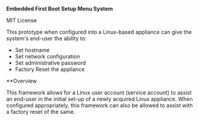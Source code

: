 **Embedded First Boot Setup Menu System**

MIT License


This prototype when configured into a Linux-based appliance can give the system's end-user the ability to:
- Set hostname
- Set network configuration
- Set administrative password
- Factory Reset the appliance

**Overview

This framework allows for a Linux user account (service account) to assist an end-user in the initial set-up of a newly acquired Linux appliance. When configured appropriately, this framework can also be allowed to assist with a factory reset of the same.


